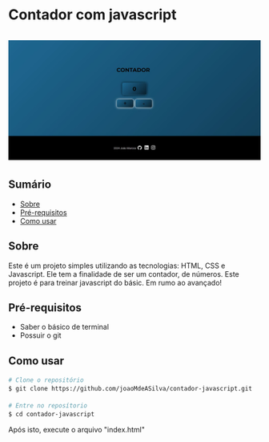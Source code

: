<h1>
    Contador com javascript
    <br>
    <br>
    <img src="./assets/imgREADME/printContador.JPG">
</h1>

## Sumário

- [Sobre](#sobre)
- [Pré-requisitos](#pré-requisitos)
- [Como usar](#como-usar)

## Sobre

Este é um projeto simples utilizando as tecnologias: HTML, CSS e Javascript. Ele tem a finalidade de ser um contador, de números. Este projeto é para treinar javascript do básic. Em rumo ao avançado!

## Pré-requisitos

- Saber o básico de terminal
- Possuir o git

## Como usar 

``` bash
# Clone o repositório
$ git clone https://github.com/joaoMdeASilva/contador-javascript.git

# Entre no reposítorio
$ cd contador-javascript
```

Após isto, execute o arquivo "index.html"  
